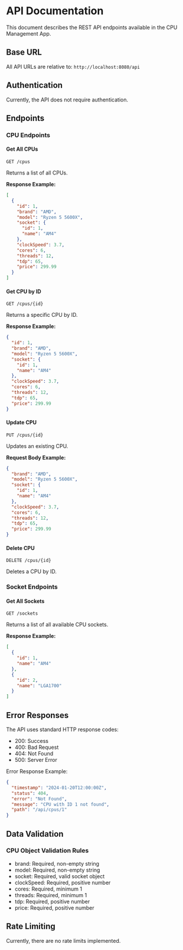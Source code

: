 # API Documentation

This document describes the REST API endpoints available in the CPU Management App.

## Base URL
All API URLs are relative to: `http://localhost:8080/api`

## Authentication
Currently, the API does not require authentication.

## Endpoints

### CPU Endpoints

#### Get All CPUs
```http
GET /cpus
```
Returns a list of all CPUs.

**Response Example:**
```json
[
  {
    "id": 1,
    "brand": "AMD",
    "model": "Ryzen 5 5600X",
    "socket": {
      "id": 1,
      "name": "AM4"
    },
    "clockSpeed": 3.7,
    "cores": 6,
    "threads": 12,
    "tdp": 65,
    "price": 299.99
  }
]
```

#### Get CPU by ID
```http
GET /cpus/{id}
```
Returns a specific CPU by ID.

**Response Example:**
```json
{
  "id": 1,
  "brand": "AMD",
  "model": "Ryzen 5 5600X",
  "socket": {
    "id": 1,
    "name": "AM4"
  },
  "clockSpeed": 3.7,
  "cores": 6,
  "threads": 12,
  "tdp": 65,
  "price": 299.99
}
```

#### Update CPU
```http
PUT /cpus/{id}
```
Updates an existing CPU.

**Request Body Example:**
```json
{
  "brand": "AMD",
  "model": "Ryzen 5 5600X",
  "socket": {
    "id": 1,
    "name": "AM4"
  },
  "clockSpeed": 3.7,
  "cores": 6,
  "threads": 12,
  "tdp": 65,
  "price": 299.99
}
```

#### Delete CPU
```http
DELETE /cpus/{id}
```
Deletes a CPU by ID.

### Socket Endpoints

#### Get All Sockets
```http
GET /sockets
```
Returns a list of all available CPU sockets.

**Response Example:**
```json
[
  {
    "id": 1,
    "name": "AM4"
  },
  {
    "id": 2,
    "name": "LGA1700"
  }
]
```

## Error Responses

The API uses standard HTTP response codes:
- 200: Success
- 400: Bad Request
- 404: Not Found
- 500: Server Error

Error Response Example:
```json
{
  "timestamp": "2024-01-20T12:00:00Z",
  "status": 404,
  "error": "Not Found",
  "message": "CPU with ID 1 not found",
  "path": "/api/cpus/1"
}
```

## Data Validation

### CPU Object Validation Rules
- brand: Required, non-empty string
- model: Required, non-empty string
- socket: Required, valid socket object
- clockSpeed: Required, positive number
- cores: Required, minimum 1
- threads: Required, minimum 1
- tdp: Required, positive number
- price: Required, positive number

## Rate Limiting
Currently, there are no rate limits implemented. 